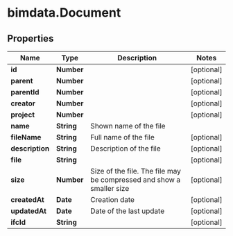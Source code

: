 # bimdata.Document

## Properties

Name | Type | Description | Notes
------------ | ------------- | ------------- | -------------
**id** | **Number** |  | [optional] 
**parent** | **Number** |  | [optional] 
**parentId** | **Number** |  | [optional] 
**creator** | **Number** |  | [optional] 
**project** | **Number** |  | [optional] 
**name** | **String** | Shown name of the file | 
**fileName** | **String** | Full name of the file | [optional] 
**description** | **String** | Description of the file | [optional] 
**file** | **String** |  | [optional] 
**size** | **Number** | Size of the file. The file may be compressed and show a smaller size | [optional] 
**createdAt** | **Date** | Creation date | [optional] 
**updatedAt** | **Date** | Date of the last update | [optional] 
**ifcId** | **String** |  | [optional] 


